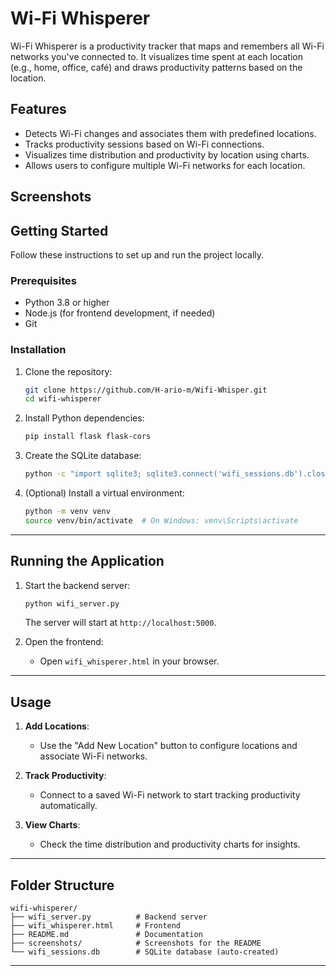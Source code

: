 # Wi-Fi Whisperer

Wi-Fi Whisperer is a productivity tracker that maps and remembers all Wi-Fi networks you've connected to. It visualizes time spent at each location (e.g., home, office, café) and draws productivity patterns based on the location.

## Features
- Detects Wi-Fi changes and associates them with predefined locations.
- Tracks productivity sessions based on Wi-Fi connections.
- Visualizes time distribution and productivity by location using charts.
- Allows users to configure multiple Wi-Fi networks for each location.

## Screenshots


## Getting Started

Follow these instructions to set up and run the project locally.

### Prerequisites
- Python 3.8 or higher
- Node.js (for frontend development, if needed)
- Git

### Installation

1. Clone the repository:
   ```bash
   git clone https://github.com/H-ario-m/Wifi-Whisper.git
   cd wifi-whisperer
   ```

2. Install Python dependencies:
   ```bash
   pip install flask flask-cors
   ```

3. Create the SQLite database:
   ```bash
   python -c "import sqlite3; sqlite3.connect('wifi_sessions.db').close()"
   ```

4. (Optional) Install a virtual environment:
   ```bash
   python -m venv venv
   source venv/bin/activate  # On Windows: venv\Scripts\activate
   ```

---

## Running the Application

1. Start the backend server:
   ```bash
   python wifi_server.py
   ```

   The server will start at `http://localhost:5000`.

2. Open the frontend:
   - Open `wifi_whisperer.html` in your browser.

---

## Usage

1. **Add Locations**:
   - Use the "Add New Location" button to configure locations and associate Wi-Fi networks.

2. **Track Productivity**:
   - Connect to a saved Wi-Fi network to start tracking productivity automatically.

3. **View Charts**:
   - Check the time distribution and productivity charts for insights.

---

## Folder Structure

```
wifi-whisperer/
├── wifi_server.py          # Backend server
├── wifi_whisperer.html     # Frontend
├── README.md               # Documentation
├── screenshots/            # Screenshots for the README
└── wifi_sessions.db        # SQLite database (auto-created)
```

---

